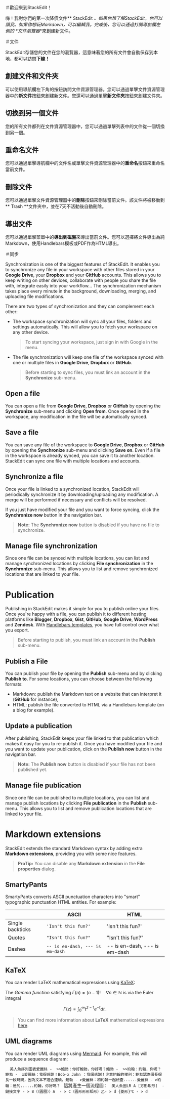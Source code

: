 ＃歡迎來到StackEdit！

嗨！我對你們的第一次降價文件** StackEdit **。如果你想了解StackEdit，你可以讀我。如果你想玩Markdown，可以編輯我。完成後，您可以通過打開導航欄左側的*  *文件瀏覽器**來創建新文件。


＃文件

StackEdit存儲您的文件在您的瀏覽器，這意味著您的所有文件會自動保存到本地，都可以訪問**下線！**

## 創建文件和文件夾

可以使用導航欄左下角的按鈕訪問文件資源管理器。您可以通過單擊文件資源管理器中的**新文件**按鈕來創建新文件。您還可以通過單擊**新文件夾**按鈕來創建文件夾。

## 切換到另一個文件

您的所有文件都列在文件資源管理器中，您可以通過單擊列表中的文件從一個切換到另一個。

## 重命名文件

您可以通過單擊導航欄中的文件名或單擊文件資源管理器中的**重命名**按鈕來重命名當前文件。

## 刪除文件

您可以通過單擊文件資源管理器中的**刪除**按鈕來刪除當前文件。該文件將被移動到** Trash **文件夾中，並在7天不活動後自動刪除。

## 導出文件

您可以通過單擊菜單中的**導出到磁盤**來導出當前文件。您可以選擇將文件導出為純Markdown，使用Handlebars模板或PDF作為HTML導出。


＃同步

Synchronization is one of the biggest features of StackEdit. It enables you to synchronize any file in your workspace with other files stored in your **Google Drive**, your **Dropbox** and your **GitHub** accounts. This allows you to keep writing on other devices, collaborate with people you share the file with, integrate easily into your workflow... The synchronization mechanism takes place every minute in the background, downloading, merging, and uploading file modifications.

There are two types of synchronization and they can complement each other:

- The workspace synchronization will sync all your files, folders and settings automatically. This will allow you to fetch your workspace on any other device.
	> To start syncing your workspace, just sign in with Google in the menu.

- The file synchronization will keep one file of the workspace synced with one or multiple files in **Google Drive**, **Dropbox** or **GitHub**.
	> Before starting to sync files, you must link an account in the **Synchronize** sub-menu.

## Open a file

You can open a file from **Google Drive**, **Dropbox** or **GitHub** by opening the **Synchronize** sub-menu and clicking **Open from**. Once opened in the workspace, any modification in the file will be automatically synced.

## Save a file

You can save any file of the workspace to **Google Drive**, **Dropbox** or **GitHub** by opening the **Synchronize** sub-menu and clicking **Save on**. Even if a file in the workspace is already synced, you can save it to another location. StackEdit can sync one file with multiple locations and accounts.

## Synchronize a file

Once your file is linked to a synchronized location, StackEdit will periodically synchronize it by downloading/uploading any modification. A merge will be performed if necessary and conflicts will be resolved.

If you just have modified your file and you want to force syncing, click the **Synchronize now** button in the navigation bar.

> **Note:** The **Synchronize now** button is disabled if you have no file to synchronize.

## Manage file synchronization

Since one file can be synced with multiple locations, you can list and manage synchronized locations by clicking **File synchronization** in the **Synchronize** sub-menu. This allows you to list and remove synchronized locations that are linked to your file.


# Publication

Publishing in StackEdit makes it simple for you to publish online your files. Once you're happy with a file, you can publish it to different hosting platforms like **Blogger**, **Dropbox**, **Gist**, **GitHub**, **Google Drive**, **WordPress** and **Zendesk**. With [Handlebars templates](http://handlebarsjs.com/), you have full control over what you export.

> Before starting to publish, you must link an account in the **Publish** sub-menu.

## Publish a File

You can publish your file by opening the **Publish** sub-menu and by clicking **Publish to**. For some locations, you can choose between the following formats:

- Markdown: publish the Markdown text on a website that can interpret it (**GitHub** for instance),
- HTML: publish the file converted to HTML via a Handlebars template (on a blog for example).

## Update a publication

After publishing, StackEdit keeps your file linked to that publication which makes it easy for you to re-publish it. Once you have modified your file and you want to update your publication, click on the **Publish now** button in the navigation bar.

> **Note:** The **Publish now** button is disabled if your file has not been published yet.

## Manage file publication

Since one file can be published to multiple locations, you can list and manage publish locations by clicking **File publication** in the **Publish** sub-menu. This allows you to list and remove publication locations that are linked to your file.


# Markdown extensions

StackEdit extends the standard Markdown syntax by adding extra **Markdown extensions**, providing you with some nice features.

> **ProTip:** You can disable any **Markdown extension** in the **File properties** dialog.


## SmartyPants

SmartyPants converts ASCII punctuation characters into "smart" typographic punctuation HTML entities. For example:

|                |ASCII                          |HTML                         |
|----------------|-------------------------------|-----------------------------|
|Single backticks|`'Isn't this fun?'`            |'Isn't this fun?'            |
|Quotes          |`"Isn't this fun?"`            |"Isn't this fun?"            |
|Dashes          |`-- is en-dash, --- is em-dash`|-- is en-dash, --- is em-dash|


## KaTeX

You can render LaTeX mathematical expressions using [KaTeX](https://khan.github.io/KaTeX/):

The *Gamma function* satisfying $\Gamma(n) = (n-1)!\quad\forall n\in\mathbb N$ is via the Euler integral

$$
\Gamma(z) = \int_0^\infty t^{z-1}e^{-t}dt\,.
$$

> You can find more information about **LaTeX** mathematical expressions [here](http://meta.math.stackexchange.com/questions/5020/mathjax-basic-tutorial-and-quick-reference).


## UML diagrams

You can render UML diagrams using [Mermaid](https://mermaidjs.github.io/). For example, this will produce a sequence diagram:

`  ` `美人魚序列圖表愛麗絲 -  >>鮑勃：你好鮑勃，你好嗎？鮑勃 -  >>約翰：約翰，你呢？鮑勃 -  x愛麗絲：我很感謝！Bob-x John ：我很感謝！注意約翰的權利：鮑勃認為很長很長一段時間，因為文本不適合連續。鮑勃 - >愛麗絲：和約翰一起檢查......愛麗絲 - >約翰：是的......約翰，你好嗎？` ` `這將產生一個流程圖：` ` `美人魚圖LR A [方形矩形]  - 鏈接文字 - > B（（圓圈））A  - > C（圓形形形矩形）乙- > d {菱形}℃ - > d ` ` ` 





      














<!--stackedit_data:
eyJoaXN0b3J5IjpbNzU3Mzg3ODYzXX0=
-->